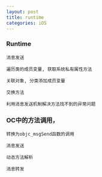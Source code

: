 ```yaml
---
layout: post
title: runtime
categories: iOS
---
```


### Runtime

    消息发送

    遍历类的成员变量, 获取系统私有属性方法

    关联对象, 分类添加成员变量

    交换方法

    利用消息发送机制解决方法找不到的异常问题


### OC中的方法调用，
    
    转换为objc_msgSend函数的调用
    
    消息发送

    动态方法解析

    消息转发
